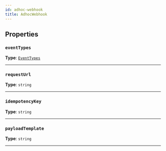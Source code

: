 ```yaml
---
id: adhoc-webhook
title: AdhocWebhook
---
```


<a name="adhocwebhook"></a>

## Properties

### `eventTypes`

**Type**: [`EventTypes`](../typedefs/event-types)

---

### `requestUrl`

**Type**: `string`

---

### `idempotencyKey`

**Type**: `string`

---

### `payloadTemplate`

**Type**: `string`

---
